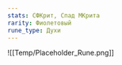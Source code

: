 ```yaml
---
stats: СФКрит, Спад МКрита
rarity: Фиолетовый
rune_type: Духи
---
```

![[Temp/Placeholder_Rune.png]]
